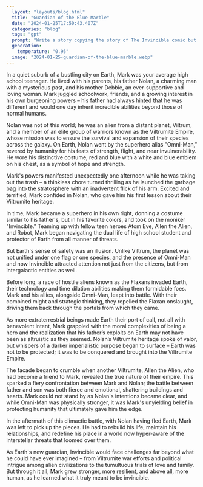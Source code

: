 ```yaml
---
  layout: "layouts/blog.html"
  title: "Guardian of the Blue Marble"
  date: "2024-01-25T17:50:43.407Z"
  categories: "blog"
  tags: "gpt"
  prompt: "Write a story copying the story of The Invincible comic but happening in the planet earth while aliens are the one visiting."
  generation: 
    temperature: "0.95"
  image: "2024-01-25-guardian-of-the-blue-marble.webp"
---
```

In a quiet suburb of a bustling city on Earth, Mark was your average high school teenager. He lived with his parents, his father Nolan, a charming man with a mysterious past, and his mother Debbie, an ever-supportive and loving woman. Mark juggled schoolwork, friends, and a growing interest in his own burgeoning powers – his father had always hinted that he was different and would one day inherit incredible abilities beyond those of normal humans.

Nolan was not of this world; he was an alien from a distant planet, Viltrum, and a member of an elite group of warriors known as the Viltrumite Empire, whose mission was to ensure the survival and expansion of their species across the galaxy. On Earth, Nolan went by the superhero alias "Omni-Man," revered by humanity for his feats of strength, flight, and near invulnerability. He wore his distinctive costume, red and blue with a white and blue emblem on his chest, as a symbol of hope and strength.

Mark's powers manifested unexpectedly one afternoon while he was taking out the trash – a thinkless chore turned thrilling as he launched the garbage bag into the stratosphere with an inadvertent flick of his arm. Excited and terrified, Mark confided in Nolan, who gave him his first lesson about their Viltrumite heritage. 

In time, Mark became a superhero in his own right, donning a costume similar to his father's, but in his favorite colors, and took on the moniker "Invincible." Teaming up with fellow teen heroes Atom Eve, Allen the Alien, and Robot, Mark began navigating the dual life of high school student and protector of Earth from all manner of threats.

But Earth's sense of safety was an illusion. Unlike Viltrum, the planet was not unified under one flag or one species, and the presence of Omni-Man and now Invincible attracted attention not just from the citizens, but from intergalactic entities as well.

Before long, a race of hostile aliens known as the Flaxans invaded Earth, their technology and time dilation abilities making them formidable foes. Mark and his allies, alongside Omni-Man, leapt into battle. With their combined might and strategic thinking, they repelled the Flaxan onslaught, driving them back through the portals from which they came.

As more extraterrestrial beings made Earth their port of call, not all with benevolent intent, Mark grappled with the moral complexities of being a hero and the realization that his father’s exploits on Earth may not have been as altruistic as they seemed. Nolan’s Viltrumite heritage spoke of valor, but whispers of a darker imperialistic purpose began to surface – Earth was not to be protected; it was to be conquered and brought into the Viltrumite Empire.

The facade began to crumble when another Viltrumite, Allen the Alien, who had become a friend to Mark, revealed the true nature of their empire. This sparked a fiery confrontation between Mark and Nolan; the battle between father and son was both fierce and emotional, shattering buildings and hearts. Mark could not stand by as Nolan's intentions became clear, and while Omni-Man was physically stronger, it was Mark's unyielding belief in protecting humanity that ultimately gave him the edge.

In the aftermath of this climactic battle, with Nolan having fled Earth, Mark was left to pick up the pieces. He had to rebuild his life, maintain his relationships, and redefine his place in a world now hyper-aware of the interstellar threats that loomed over them. 

As Earth's new guardian, Invincible would face challenges far beyond what he could have ever imagined – from Viltrumite war efforts and political intrigue among alien civilizations to the tumultuous trials of love and family. But through it all, Mark grew stronger, more resilient, and above all, more human, as he learned what it truly meant to be invincible.

